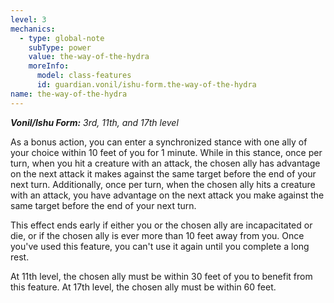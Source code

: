```yaml
---
level: 3
mechanics:
  - type: global-note
    subType: power
    value: the-way-of-the-hydra
    moreInfo:
      model: class-features
      id: guardian.vonil/ishu-form.the-way-of-the-hydra
name: the-way-of-the-hydra
---
```

_**Vonil/Ishu Form:** 3rd, 11th, and 17th level_
As a bonus action, you can enter a synchronized stance with one ally of your choice within 10 feet of you for 1 minute. While in this stance, once per turn, when you hit a creature with an attack, the chosen ally has advantage on the next attack it makes against the same target before the end of your next turn. Additionally, once per turn, when the chosen ally hits a creature with an attack, you have advantage on the next attack you make against the same target before the end of your next turn.
This effect ends early if either you or the chosen ally are incapacitated or die, or if the chosen ally is ever more than 10 feet away from you. Once you've used this feature, you can't use it again until you complete a long rest.
At 11th level, the chosen ally must be within 30 feet of you to benefit from this feature. At 17th level, the chosen ally must be within 60 feet.